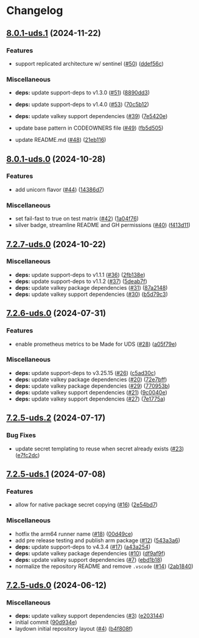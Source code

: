 # Changelog

## [8.0.1-uds.1](https://github.com/defenseunicorns/uds-package-valkey/compare/v8.0.1-uds.0...v8.0.1-uds.1) (2024-11-22)


### Features

* support replicated architecture w/ sentinel ([#50](https://github.com/defenseunicorns/uds-package-valkey/issues/50)) ([ddef56c](https://github.com/defenseunicorns/uds-package-valkey/commit/ddef56c31ce2defa7ca28003c103a8fdd1fa9fad))


### Miscellaneous

* **deps:** update support-deps to v1.3.0 ([#51](https://github.com/defenseunicorns/uds-package-valkey/issues/51)) ([8890dd3](https://github.com/defenseunicorns/uds-package-valkey/commit/8890dd32a20299847f504caa16fc761e2ad8a90c))
* **deps:** update support-deps to v1.4.0 ([#53](https://github.com/defenseunicorns/uds-package-valkey/issues/53)) ([70c5b12](https://github.com/defenseunicorns/uds-package-valkey/commit/70c5b127d9953d4acdc0e7816161f6d84a6df659))

* **deps:** update valkey support dependencies ([#39](https://github.com/defenseunicorns/uds-package-valkey/issues/39)) ([7e5420e](https://github.com/defenseunicorns/uds-package-valkey/commit/7e5420eb557c75bfe455b685d88d30ea8c063fca))
* update base pattern in CODEOWNERS file ([#49](https://github.com/defenseunicorns/uds-package-valkey/issues/49)) ([fb5d505](https://github.com/defenseunicorns/uds-package-valkey/commit/fb5d505ce9570eb8a9253ecc8f439b9ac8a32ae2))
* update README.md ([#48](https://github.com/defenseunicorns/uds-package-valkey/issues/48)) ([21eb116](https://github.com/defenseunicorns/uds-package-valkey/commit/21eb1168cafd50d43d70e7dc3836ac0bc1556ceb))

## [8.0.1-uds.0](https://github.com/defenseunicorns/uds-package-valkey/compare/v7.2.7-uds.0...v8.0.1-uds.0) (2024-10-28)


### Features

* add unicorn flavor ([#44](https://github.com/defenseunicorns/uds-package-valkey/issues/44)) ([14386d7](https://github.com/defenseunicorns/uds-package-valkey/commit/14386d7ac90949fb80b14854b6dc99358f091593))


### Miscellaneous

* set fail-fast to true on test matrix ([#42](https://github.com/defenseunicorns/uds-package-valkey/issues/42)) ([1a04f76](https://github.com/defenseunicorns/uds-package-valkey/commit/1a04f7690cedc0f7d9a096fa26cf6dbaba3cd797))
* silver badge, streamline README and GH permissions ([#40](https://github.com/defenseunicorns/uds-package-valkey/issues/40)) ([f413d11](https://github.com/defenseunicorns/uds-package-valkey/commit/f413d1163c84d159f5df3fc85e2c60ed30894e6a))

## [7.2.7-uds.0](https://github.com/defenseunicorns/uds-package-valkey/compare/v7.2.6-uds.0...v7.2.7-uds.0) (2024-10-22)


### Miscellaneous

* **deps:** update support-deps to v1.1.1 ([#36](https://github.com/defenseunicorns/uds-package-valkey/issues/36)) ([2fb138e](https://github.com/defenseunicorns/uds-package-valkey/commit/2fb138ee870d5b3583d265937883d982dc0d7c51))
* **deps:** update support-deps to v1.1.2 ([#37](https://github.com/defenseunicorns/uds-package-valkey/issues/37)) ([5deab7f](https://github.com/defenseunicorns/uds-package-valkey/commit/5deab7f696d5119c282b284d54e1fead38f6d579))
* **deps:** update valkey package dependencies ([#31](https://github.com/defenseunicorns/uds-package-valkey/issues/31)) ([87a2148](https://github.com/defenseunicorns/uds-package-valkey/commit/87a21488f8ae59fdce928b5ef37aa33ffa532edb))
* **deps:** update valkey support dependencies ([#30](https://github.com/defenseunicorns/uds-package-valkey/issues/30)) ([b5d79c3](https://github.com/defenseunicorns/uds-package-valkey/commit/b5d79c3f98e4d25250686d859e829d5384f30abd))

## [7.2.6-uds.0](https://github.com/defenseunicorns/uds-package-valkey/compare/v7.2.5-uds.2...v7.2.6-uds.0) (2024-07-31)


### Features

* enable prometheus metrics to be Made for UDS ([#28](https://github.com/defenseunicorns/uds-package-valkey/issues/28)) ([a05f79e](https://github.com/defenseunicorns/uds-package-valkey/commit/a05f79e80a524b51ed950247b16cc3795da444f9))


### Miscellaneous

* **deps:** update support-deps to v3.25.15 ([#26](https://github.com/defenseunicorns/uds-package-valkey/issues/26)) ([c5ad30c](https://github.com/defenseunicorns/uds-package-valkey/commit/c5ad30cdfb1c3df722afa3cb82e46fe784e681fd))
* **deps:** update valkey package dependencies ([#20](https://github.com/defenseunicorns/uds-package-valkey/issues/20)) ([72e7bff](https://github.com/defenseunicorns/uds-package-valkey/commit/72e7bff748c16018246cfc07ad85e10c25606492))
* **deps:** update valkey package dependencies ([#29](https://github.com/defenseunicorns/uds-package-valkey/issues/29)) ([770953b](https://github.com/defenseunicorns/uds-package-valkey/commit/770953b180d22906ed1a41db40f9ecc93648c924))
* **deps:** update valkey support dependencies ([#21](https://github.com/defenseunicorns/uds-package-valkey/issues/21)) ([9c0040e](https://github.com/defenseunicorns/uds-package-valkey/commit/9c0040ee6068d1c1a35588bbb90dd847b4dce4a7))
* **deps:** update valkey support dependencies ([#27](https://github.com/defenseunicorns/uds-package-valkey/issues/27)) ([7e1775a](https://github.com/defenseunicorns/uds-package-valkey/commit/7e1775aa18714ac5ad5552248ad10875be1cb764))

## [7.2.5-uds.2](https://github.com/defenseunicorns/uds-package-valkey/compare/v7.2.5-uds.1...v7.2.5-uds.2) (2024-07-17)


### Bug Fixes

* update secret templating to reuse when secret already exists ([#23](https://github.com/defenseunicorns/uds-package-valkey/issues/23)) ([e7fc2dc](https://github.com/defenseunicorns/uds-package-valkey/commit/e7fc2dcacc9aea571b6530eab0e1fa253c5420fa))

## [7.2.5-uds.1](https://github.com/defenseunicorns/uds-package-valkey/compare/v7.2.5-uds.0...v7.2.5-uds.1) (2024-07-08)


### Features

* allow for native package secret copying ([#16](https://github.com/defenseunicorns/uds-package-valkey/issues/16)) ([2e54bd7](https://github.com/defenseunicorns/uds-package-valkey/commit/2e54bd7665211361075fd59173b860f352534622))


### Miscellaneous

* hotfix the arm64 runner name ([#18](https://github.com/defenseunicorns/uds-package-valkey/issues/18)) ([00d49ce](https://github.com/defenseunicorns/uds-package-valkey/commit/00d49ceb08b12f2d1fcb79801a051f16cbc0d53d))
* add pre release testing and publish arm package ([#12](https://github.com/defenseunicorns/uds-package-valkey/issues/12)) ([543a3a6](https://github.com/defenseunicorns/uds-package-valkey/commit/543a3a6fdeae50290684ddadb52d89e6fdb61f05))
* **deps:** update support-deps to v4.3.4 ([#17](https://github.com/defenseunicorns/uds-package-valkey/issues/17)) ([a43a254](https://github.com/defenseunicorns/uds-package-valkey/commit/a43a254025082cd4d28972af090d7968a3cd448a))
* **deps:** update valkey package dependencies ([#10](https://github.com/defenseunicorns/uds-package-valkey/issues/10)) ([df9af9f](https://github.com/defenseunicorns/uds-package-valkey/commit/df9af9f0530d1aaebf6da9e3edcbafeeddb118b1))
* **deps:** update valkey support dependencies ([#7](https://github.com/defenseunicorns/uds-package-valkey/issues/7)) ([ebd1b18](https://github.com/defenseunicorns/uds-package-valkey/commit/ebd1b18922dfa5971e80123924bd2950eb47fd05))
* normalize the repository README and remove `.vscode` ([#14](https://github.com/defenseunicorns/uds-package-valkey/issues/14)) ([2ab1840](https://github.com/defenseunicorns/uds-package-valkey/commit/2ab1840800f8f9dd448d2242ec769b49d90c7d81))

## [7.2.5-uds.0](https://github.com/defenseunicorns/uds-package-valkey/compare/v1.11.0-uds.1...v7.2.5-uds.0) (2024-06-12)


### Miscellaneous

* **deps:** update valkey support dependencies ([#3](https://github.com/defenseunicorns/uds-package-valkey/issues/3)) ([e203144](https://github.com/defenseunicorns/uds-package-valkey/commit/e2031442f11c90684f8665112b922e70572542b6))
* initial commit ([90d934e](https://github.com/defenseunicorns/uds-package-valkey/commit/90d934eadf799720012bd4c1f066c0126d66558d))
* laydown initial repository layout ([#4](https://github.com/defenseunicorns/uds-package-valkey/issues/4)) ([b4f808f](https://github.com/defenseunicorns/uds-package-valkey/commit/b4f808f335f31a9d47e2a022a6b258b0f6f62b32))
